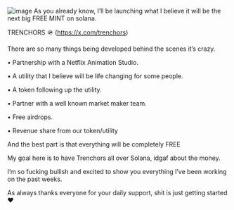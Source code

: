 ![image](https://github.com/user-attachments/assets/b98a294e-1c35-4cf5-89b2-ba7e629884c6)
As you already know, I’ll be launching what I believe it will be the next big FREE MINT on solana.

TRENCHORS 🪖 (https://x.com/trenchors)

There are so many things being developed behind the scenes it’s crazy.

• Partnership with a Netflix Animation Studio.

• A utility that I believe will be life changing for some people.

• A token following up the utility.

• Partner with a well known market maker team.

• Free airdrops.

• Revenue share from our token/utility

And the best part is that everything will be completely FREE

My goal here is to have Trenchors all over Solana, idgaf about the money.

I’m so fucking bullish and excited to show you everything I’ve been working on the past weeks.

As always thanks everyone for your daily support, shit is just getting started ♥️
